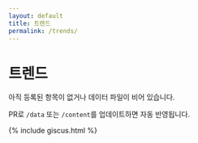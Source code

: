 ```yaml
---
layout: default
title: 트렌드
permalink: /trends/
---
```


<h1>트렌드</h1>

<div class="empty-hint">
  <p>아직 등록된 항목이 없거나 데이터 파일이 비어 있습니다.</p>
  <p>PR로 <code>/data</code> 또는 <code>/content</code>를 업데이트하면 자동 반영됩니다.</p>
</div>

{% include giscus.html %}
